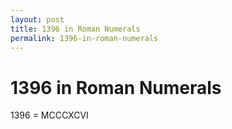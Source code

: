 ```yaml
---
layout: post
title: 1396 in Roman Numerals
permalink: 1396-in-roman-numerals
---
```


# 1396 in Roman Numerals

1396 = MCCCXCVI
